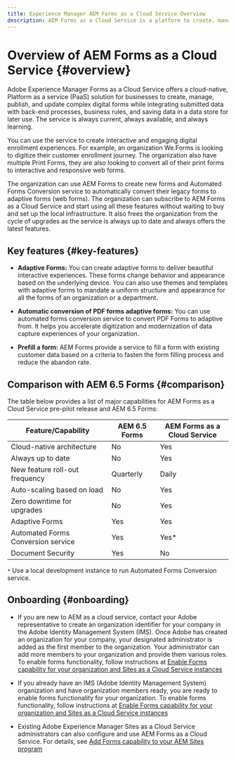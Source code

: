 ```yaml
---
title: Experience Manager AEM Forms as a Cloud Service Overview
description: AEM Forms as a Cloud Service is a platform to create, manage, publish enterprise-class forms and business processes.
---
```


# Overview of AEM Forms as a Cloud Service {#overview}

Adobe Experience Manager Forms as a Cloud Service offers a cloud-native, Platform as a service (PaaS) solution for businesses to create, manage, publish, and update complex digital forms while integrating submitted data with back-end processes, business rules, and saving data in a data store for later use. The service is always current, always available, and always learning. 

You can use the service to create interactive and engaging digital enrollment experiences. For example, an organization We.Forms is looking to digitize their customer enrollment journey. The organization also have multiple Print Forms, they are also looking to convert all of their print forms to interactive and responsive web forms. 

The organization can use AEM Forms to create new forms and Automated Forms Conversion service to automatically convert their legacy forms to adaptive forms (web forms). The organization can subscribe to AEM Forms as a Cloud Service and start using all these features without waiting to buy and set up the local infrastructure. It also frees the organization from the cycle of upgrades as the service is always up to date and always offers the latest features.    

<!--You can use the service to create interactive and engaging digital enrollment experiences complete with electronic signing, document of record, and processing the submitted data. For example, an organization We.Forms is looking to digitize their customer enrollment journey. It involves converting multiple legacy forms (PDF and Print Forms) to interactive and responsive web forms, enabling customers to electronically sign these forms, and keeping customers updated with the enrolment process with notifications. 

The organization can use AEM Forms to create new forms, Automated Forms Conversion service to automatically convert their legacy forms to adaptive forms (web forms), Adobe Sign to allow their customers to digitally sign the forms, and AEM workflow to process submitted data and send notifications. The organization can subscribe to AEM Forms as a Cloud Service and start using all these features without waiting to buy and setup the local infrastructure. It also frees you from the cycle of upgrading to latest version. The service is always upto date and offers latest features.    

-->
## Key features {#key-features}

* **Adaptive Forms:** You can create adaptive forms to deliver beautiful interactive experiences. These forms change behavior and appearance based on the underlying device. You can also use themes and templates with adaptive forms to mandate a uniform structure and appearance for all the forms of an organization or a department.  

* **Automatic conversion of PDF forms adaptive forms:** You can use automated forms conversion service to convert PDF Forms to adaptive from. It helps you accelerate digitization and modernization of data capture experiences of your organization. 

<!-- * **Integration with Adobe Sign:** You can use Adobe Sign components in an adaptive form. It allows a single or multiple users-sign a form in a sequence or in no particular order. Using electronic signatures helps you speed up contract or agreement signing workflows for legal, sales, payroll, human resource management, and more areas. 

* **Document of Record:** You can create a Document of Record (DoR) to keep a record of the information that you provide and submit in an adaptive form so that you can refer to it later. A DoR is a PDF version of a form. It includes both a template and data. You can generate a DoR either using a default template or associating any other template with the adaptive form. -->

* **Prefill a form:** AEM Forms provide a service to fill a form with existing customer data based on a criteria to fasten the form filling process and reduce the abandon rate.

## Comparison with AEM 6.5 Forms {#comparison}

The table below provides a list of major capabilities for AEM Forms as a Cloud Service pre-pilot release and AEM 6.5 Forms:

| Feature/Capability | AEM 6.5 Forms  | AEM Forms as a Cloud Service |
|---|---|---|
| Cloud-native architecture | No  | Yes  |
| Always up to date | No  | Yes |
| New feature roll-out frequency | Quarterly | Daily  |
| Auto-scaling based on load| No | Yes |
| Zero downtime for upgrades| No | Yes|
| Adaptive Forms | Yes  | Yes  |
| Automated Forms Conversion service | Yes | Yes* |
| Document Security | Yes  | No  | 

`*` Use a local development instance to run Automated Forms Conversion service.

## Onboarding {#onboarding}

* If you are new to AEM as a cloud service, contact your Adobe representative to create an organization identifier for your company in the Adobe Identity Management System (IMS). Once Adobe has created an organization for your company, your designated administrator is added as the first member to the organization. Your administrator can add more members to your organization and provide them various roles. To enable forms functionality, follow instructions at [Enable Forms capability for your organization and Sites as a Cloud Service instances](setup-forms-cloud-service.md) 

* If you already have an IMS (Adobe Identity Management System) organization and have organization members ready, you are ready to enable forms functionality for your organization. To enable forms functionality, follow instructions at [Enable Forms capability for your organization and Sites as a Cloud Service instances](setup-forms-cloud-service.md)

* Existing Adobe Experience Manager Sites as a Cloud Service administrators can also configure and use AEM Forms as a Cloud Service. For details, see [Add Forms capability to your AEM Sites program](setup-forms-cloud-service.md#add-capability)



